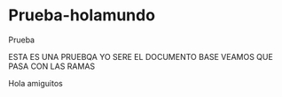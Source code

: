 # Prueba-holamundo
Prueba 


ESTA ES UNA PRUEBQA YO SERE EL DOCUMENTO BASE VEAMOS QUE PASA CON LAS RAMAS


Hola amiguitos

